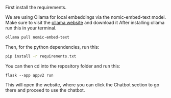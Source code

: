 First install the requirements.

We are using Ollama for local embeddings via the nomic-embed-text model.
Make sure to visit the [ollama website](https://ollama.ai) and download it
After installing ollama run this in your terminal.
```bash
ollama pull nomic-embed-text
```

Then, for the python dependencies, run this:
```bash
pip install -r requirements.txt
```

You can then cd into the repository folder and run this:
```
flask --app appv2 run
```

This will open the website, where you can click the Chatbot section to go there and proceed to use the chatbot.
